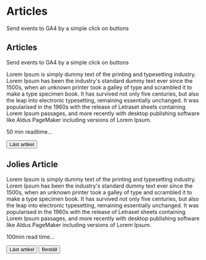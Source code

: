
# Articles

Send events to GA4 by a simple click on buttons

## Articles 

Send events to GA4 by a simple click on buttons

Lorem Ipsum is simply dummy text of the printing and typesetting industry. Lorem Ipsum has been the industry's standard dummy text ever since the 1500s, when an unknown printer took a galley of type and scrambled it to make a type specimen book. It has survived not only five centuries, but also the leap into electronic typesetting, remaining essentially unchanged. It was popularised in the 1960s with the release of Letraset sheets containing Lorem Ipsum passages, and more recently with desktop publishing software like Aldus PageMaker including versions of Lorem Ipsum.

50 min readtime...


<button id="knapp1" data-artikelnamn="Article" data-tid=50 class="read-article">Läst artikel</button>

## Jolies Article
Lorem Ipsum is simply dummy text of the printing and typesetting industry. Lorem Ipsum has been the industry's standard dummy text ever since the 1500s, when an unknown printer took a galley of type and scrambled it to make a type specimen book. It has survived not only five centuries, but also the leap into electronic typesetting, remaining essentially unchanged. It was popularised in the 1960s with the release of Letraset sheets containing Lorem Ipsum passages, and more recently with desktop publishing software like Aldus PageMaker including versions of Lorem Ipsum.

100min read time...


<button id="knapp2" data-artikelnamn="Jolies Article" data-tid=100 class="read-article">Läst artikel</button> 
<button id="order" data-subvalue="100">Beställ</button>
